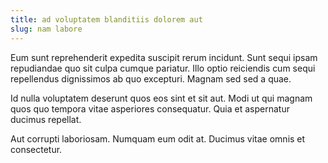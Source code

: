 ```yaml
---
title: ad voluptatem blanditiis dolorem aut
slug: nam labore
---
```


Eum sunt reprehenderit expedita suscipit rerum incidunt. Sunt sequi ipsam repudiandae quo sit culpa cumque pariatur. Illo optio reiciendis cum sequi repellendus dignissimos ab quo excepturi. Magnam sed sed a quae.

Id nulla voluptatem deserunt quos eos sint et sit aut. Modi ut qui magnam quos quo tempora vitae asperiores consequatur. Quia et aspernatur ducimus repellat.

Aut corrupti laboriosam. Numquam eum odit at. Ducimus vitae omnis et consectetur.
